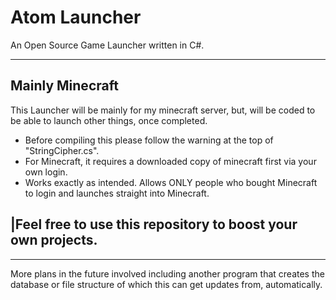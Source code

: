 
Atom Launcher
=============
An Open Source Game Launcher written in C#.

----------------------
Mainly Minecraft
-----------------
>
This Launcher will be mainly for my minecraft server, but, will be coded to be able to launch other things, once completed.


- Before compiling this please follow the warning at the top of "StringCipher.cs".
- For Minecraft, it requires a downloaded copy of minecraft first via your own login.
- Works exactly as intended. Allows ONLY people who bought Minecraft to login and launches straight into Minecraft.

|Feel free to use this repository to boost your own projects.
----------------------

----------------------
More plans in the future involved including another program that creates the database or file structure of which this can get updates from, automatically.
